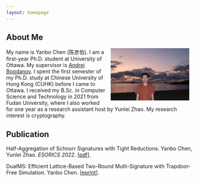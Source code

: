 ```yaml
---
layout: homepage
---
```


## About Me

<img align="right" width="42%" hspace="10" src="./imgs/my_photo.jpg">

My name is Yanbo Chen (陈彦伯). I am a first-year Ph.D. student at University of Ottawa. My supervisor is [Andrej Bogdanov](https://andrejb.net/). I spent the first semester of my Ph.D. study at Chinese University of Hong Kong (CUHK) before I came to Ottawa. I received my B.Sc. in Computer Science and Technology in 2021 from Fudan University, where I also worked for one year as a research assistant host by Yunlei Zhao. My research interest is cryptography.

## Publication

<!-- [The full list of my publications](./full_list.html). -->

Half-Aggregation of Schnorr Signatures with Tight Reductions. Yanbo Chen, Yunlei Zhao. *ESORICS 2022*. [[pdf](http://chen-yan-bo.github.io/files/2022_agg.pdf)].

DualMS: Efficient Lattice-Based Two-Round Multi-Signature with Trapdoor-Free Simulation. Yanbo Chen. [[eprint](https://eprint.iacr.org/2023/263)].
